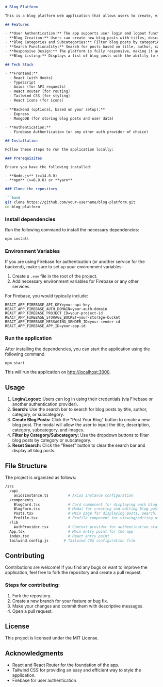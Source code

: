 ```markdown
# Blog Platform

This is a blog platform web application that allows users to create, view, and search blog posts. The platform supports filtering by categories and subcategories and allows users to search for blog posts based on title, author's name, category, or subcategory. The app is built with **React**, **TypeScript**, **Axios** for making HTTP requests, and **Tailwind CSS** for styling.

## Features

- **User Authentication:** The app supports user login and logout functionality.
- **Blog Creation:** Users can create new blog posts with titles, descriptions, summaries, and images.
- **Blog Categories and Subcategories:** Filter blog posts by categories (Tech, Travel, etc.) and subcategories (AI, Nature, etc.).
- **Search Functionality:** Search for posts based on title, author, category, or subcategory.
- **Responsive Design:** The platform is fully responsive, making it accessible from both desktop and mobile devices.
- **Blog Listing:** Displays a list of blog posts with the ability to view, sort, and filter posts.

## Tech Stack

- **Frontend:**
  - React (with Hooks)
  - TypeScript
  - Axios (for API requests)
  - React Router (for routing)
  - Tailwind CSS (for styling)
  - React Icons (for icons)
  
- **Backend (optional, based on your setup):**
  - Express
  - MongoDB (for storing blog posts and user data)
  
- **Authentication:**
  - Firebase Authentication (or any other auth provider of choice)

## Installation

Follow these steps to run the application locally:

### Prerequisites

Ensure you have the following installed:

- **Node.js** (>=14.0.0)
- **npm** (>=6.0.0) or **yarn**

### Clone the repository

```bash
git clone https://github.com/your-username/blog-platform.git
cd blog-platform
```

### Install dependencies

Run the following command to install the necessary dependencies:

```bash
npm install
```

### Environment Variables

If you are using Firebase for authentication (or another service for the backend), make sure to set up your environment variables:

1. Create a `.env` file in the root of the project.
2. Add necessary environment variables for Firebase or any other services.

For Firebase, you would typically include:

```env
REACT_APP_FIREBASE_API_KEY=your-api-key
REACT_APP_FIREBASE_AUTH_DOMAIN=your-auth-domain
REACT_APP_FIREBASE_PROJECT_ID=your-project-id
REACT_APP_FIREBASE_STORAGE_BUCKET=your-storage-bucket
REACT_APP_FIREBASE_MESSAGING_SENDER_ID=your-sender-id
REACT_APP_FIREBASE_APP_ID=your-app-id
```

### Run the application

After installing the dependencies, you can start the application using the following command:

```bash
npm start
```

This will run the application on [http://localhost:3000](http://localhost:3000).

## Usage

1. **Login/Logout:** Users can log in using their credentials (via Firebase or another authentication provider).
2. **Search:** Use the search bar to search for blog posts by title, author, category, or subcategory.
3. **Create Blog Posts:** Click the "Post Your Blog" button to create a new blog post. The modal will allow the user to input the title, description, category, subcategory, and images.
4. **Filter by Category/Subcategory:** Use the dropdown buttons to filter blog posts by category or subcategory.
5. **Reset Search:** Click the "Reset" button to clear the search bar and display all blog posts.

## File Structure

The project is organized as follows:

```bash
/src
  /api
    axiosInstance.ts         # Axios instance configuration
  /components
    BlogCard.tsx             # Card component for displaying each blog post
    BlogForm.tsx             # Modal for creating and editing blog posts
    Posts.tsx                # Main page for displaying posts, search, and filters
    Profile.tsx              # Profile component for viewing/editing user profile
  /lib
    AuthProvider.tsx         # Context provider for authentication state management
  App.tsx                    # Main entry point for the app
  index.tsx                  # React entry point
  tailwind.config.js       # Tailwind CSS configuration file
```

## Contributing

Contributions are welcome! If you find any bugs or want to improve the application, feel free to fork the repository and create a pull request.

### Steps for contributing:

1. Fork the repository.
2. Create a new branch for your feature or bug fix.
3. Make your changes and commit them with descriptive messages.
4. Open a pull request.

## License

This project is licensed under the MIT License.

## Acknowledgments

- React and React Router for the foundation of the app.
- Tailwind CSS for providing an easy and efficient way to style the application.
- Firebase for user authentication.
```
